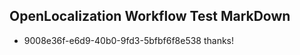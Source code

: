 ## OpenLocalization Workflow Test MarkDown
* 9008e36f-e6d9-40b0-9fd3-5bfbf6f8e538 
thanks!<!--HONumber=Mar16_HO3-->
